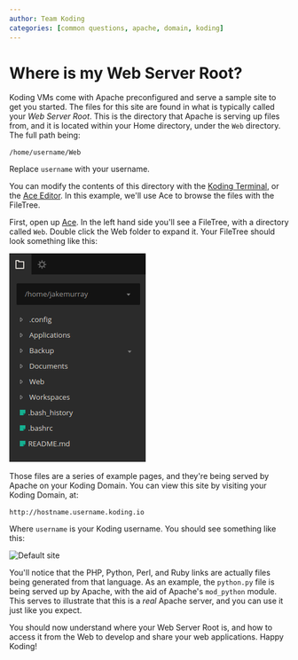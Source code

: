 ```yaml
---
author: Team Koding
categories: [common questions, apache, domain, koding]
---
```



# Where is my Web Server Root?

Koding VMs come with Apache preconfigured and serve a sample site to get you 
started. The files for this site are found in what is typically called your 
*Web Server Root*. This is the directory that Apache is serving up files from, 
and it is located within your Home directory, under the `Web` directory. The 
full path being:

```
/home/username/Web
```

Replace `username` with your username.

You can modify the contents of this directory with the [Koding 
Terminal][terminal], or the [Ace Editor][ace]. In this example, we'll use Ace 
to browse the files with the FileTree.

First, open up [Ace][ace]. In the left hand side you'll see a FileTree, with a 
directory called `Web`. Double click the Web folder to expand it. Your FileTree 
should look something like this:

![FileTree](filetree.png)

Those files are a series of example pages, and they're being served by Apache 
on your Koding Domain. You can view this site by visiting your Koding Domain, 
at:

```
http://hostname.username.koding.io
```

Where `username` is your Koding username. You should see something like this:

![Default site](site.png)

You'll notice that the PHP, Python, Perl, and Ruby links are actually files 
being generated from that language. As an example, the `python.py` file is 
being served up by Apache, with the aid of Apache's `mod_python` module. This 
serves to illustrate that this is a *real* Apache server, and you can use it 
just like you expect.

You should now understand where your Web Server Root is, and how to access it 
from the Web to develop and share your web applications. Happy Koding!





[koding]: https://koding.com
[ace]: https://koding.com/Ace
[terminal]: https://koding.com/Terminal
